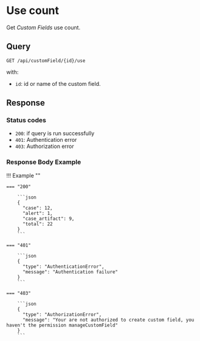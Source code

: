 # Use count

Get *Custom Fields* use count.

## Query

```plain
GET /api/customField/{id}/use
```

with: 

- `id`: id or name of the custom field.

##  Response 

### Status codes

- `200`: if query is run successfully
- `401`: Authentication error
- `403`: Authorization error

### Response Body Example

!!! Example ""

    === "200"

        ```json
        {
          "case": 12,
          "alert": 1,
          "case_artifact": 9,
          "total": 22
        }
        ```

    === "401" 

        ```json
        {
          "type": "AuthenticationError",
          "message": "Authentication failure"
        }
        ```

    === "403"

        ```json
        {
          "type": "AuthorizationError",
          "message": "Your are not authorized to create custom field, you haven't the permission manageCustomField"
        }
        ```
